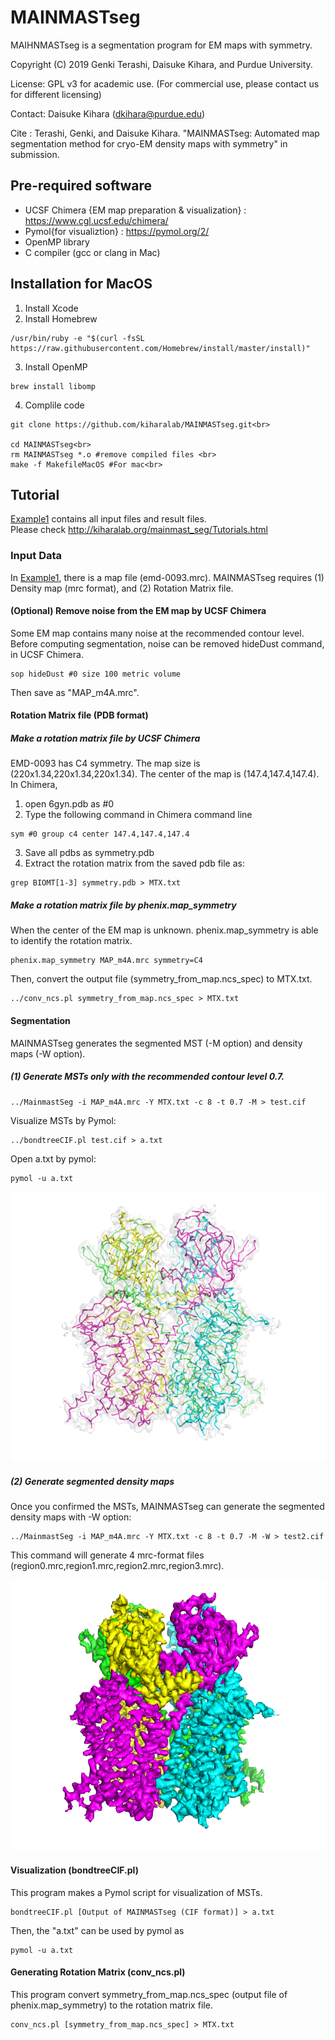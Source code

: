 # MAINMASTseg
MAIHNMASTseg is a segmentation program for EM maps with symmetry.

Copyright (C) 2019 Genki Terashi, Daisuke Kihara, and Purdue University.

License: GPL v3 for academic use. (For commercial use, please contact us for different licensing)

Contact: Daisuke Kihara (dkihara@purdue.edu)

Cite : Terashi, Genki, and Daisuke Kihara. "MAINMASTseg: Automated map segmentation method for cryo-EM density maps with symmetry" in submission. 


## Pre-required software

* UCSF Chimera {EM map preparation & visualization} : https://www.cgl.ucsf.edu/chimera/  
* Pymol{for visualiztion} : https://pymol.org/2/  
* OpenMP library
* C compiler (gcc or clang in Mac)

## Installation for MacOS

1. Install Xcode  
2. Install Homebrew  
```
/usr/bin/ruby -e "$(curl -fsSL https://raw.githubusercontent.com/Homebrew/install/master/install)"
```
3. Install OpenMP  
```
brew install libomp
```
4. Complile code  
```
git clone https://github.com/kiharalab/MAINMASTseg.git<br>

cd MAINMASTseg<br>
rm MAINMASTseg *.o #remove compiled files <br>
make -f MakefileMacOS #For mac<br>
```
## Tutorial
[Example1](./Example1) contains all input files and result files.  
Please check http://kiharalab.org/mainmast_seg/Tutorials.html

### Input Data
In [Example1](./Example1), there is a map file (emd-0093.mrc).
MAINMASTseg requires (1) Density map (mrc format), and (2) Rotation Matrix file.

#### (Optional) Remove noise from the EM map by UCSF Chimera
Some EM map contains many noise at the recommended contour level.  
Before computing segmentation, noise can be removed hideDust command, in UCSF Chimera.
```
sop hideDust #0 size 100 metric volume
```

Then save as "MAP_m4A.mrc".

#### Rotation Matrix file (PDB format)
##### Make a rotation matrix file by UCSF Chimera
EMD-0093 has C4 symmetry. The map size is (220x1.34,220x1.34,220x1.34).
The center of the map is (147.4,147.4,147.4).  
In Chimera,  
1. open 6gyn.pdb as #0  
2. Type the following command in Chimera command line  
```
sym #0 group c4 center 147.4,147.4,147.4  
```
3. Save all pdbs as symmetry.pdb  
4. Extract the rotation matrix from the saved pdb file as:
```
grep BIOMT[1-3] symmetry.pdb > MTX.txt 
```
##### Make a rotation matrix file by phenix.map_symmetry
When the center of the EM map is unknown. phenix.map_symmetry is able to identify the rotation matrix.
```
phenix.map_symmetry MAP_m4A.mrc symmetry=C4
```
Then, convert the output file (symmetry_from_map.ncs_spec) to MTX.txt.
```
../conv_ncs.pl symmetry_from_map.ncs_spec > MTX.txt
```
#### Segmentation
MAINMASTseg generates the segmented MST (-M option) and density maps (-W option).  

##### (1) Generate MSTs only with the recommended contour level 0.7.
```
../MainmastSeg -i MAP_m4A.mrc -Y MTX.txt -c 8 -t 0.7 -M > test.cif
```
Visualize MSTs by Pymol:
```
../bondtreeCIF.pl test.cif > a.txt
```
Open a.txt by pymol:
```
pymol -u a.txt
```
![MST](0093_mst.png)


##### (2) Generate segmented density maps

Once you confirmed the MSTs, MAINMASTseg can generate the segmented density maps with -W option:
```
../MainmastSeg -i MAP_m4A.mrc -Y MTX.txt -c 8 -t 0.7 -M -W > test2.cif
```
This command will generate 4 mrc-format files (region0.mrc,region1.mrc,region2.mrc,region3.mrc). 

![MAPs](0093_seg.png)

#### Visualization (bondtreeCIF.pl)
This program makes a Pymol script for visualization of MSTs.
```
bondtreeCIF.pl [Output of MAINMASTseg (CIF format)] > a.txt
```	
Then, the "a.txt" can be used by pymol as
```
pymol -u a.txt
```	

#### Generating Rotation Matrix (conv_ncs.pl)
This program convert symmetry_from_map.ncs_spec (output file of phenix.map_symmetry) to the rotation matrix file.
```
conv_ncs.pl [symmetry_from_map.ncs_spec] > MTX.txt
```

  




